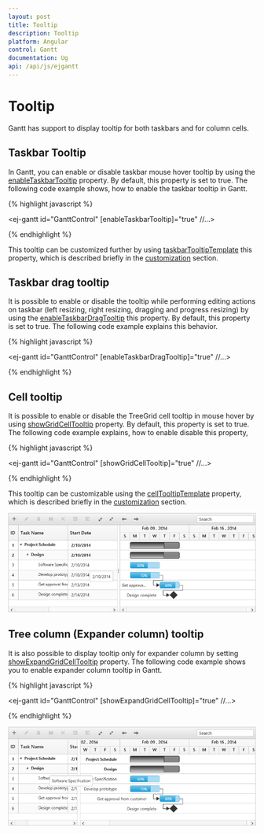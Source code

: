 ```yaml
---
layout: post
title: Tooltip
description: Tooltip
platform: Angular
control: Gantt
documentation: Ug
api: /api/js/ejgantt
---
```

# Tooltip

Gantt has support to display tooltip for both taskbars and for column cells.

## Taskbar Tooltip

In Gantt, you can enable or disable taskbar mouse hover tooltip by using the [enableTaskbarTooltip](/api/js/ejgantt#members:enabletaskbartooltip) property. By default, this property is set to true. The following code example shows, how to enable the taskbar tooltip in Gantt.

{% highlight javascript %}

<ej-gantt id="GanttControl" [enableTaskbarTooltip]="true"
    //...>
</ej-gantt>

{% endhighlight %}

This tooltip can be customized further by using [taskbarTooltipTemplate](/api/js/ejgantt#members:taskbartooltiptemplate) this property, which is described briefly in the [customization](/js/gantt/customizations) section.

## Taskbar drag tooltip

It is possible to enable or disable the tooltip while performing editing actions on taskbar (left resizing, right resizing, dragging and progress resizing) by using the [enableTaskbarDragTooltip](/api/js/ejgantt#members:enabletaskbardragtooltip)  this property. By default, this property is set to true. The following code example explains this behavior.

{% highlight javascript %}

<ej-gantt id="GanttControl" [enableTaskbarDragTooltip]="true"
    //...>
</ej-gantt>

{% endhighlight %}

## Cell tooltip

It is possible to enable or disable the TreeGrid cell tooltip in mouse hover by using [showGridCellTooltip](/api/js/ejgantt#members:showgridcelltooltip) property. By default, this property is set to true. The following code example explains, how to enable disable this property,

{% highlight javascript %}

<ej-gantt id="GanttControl" [showGridCellTooltip]="true"
    //...>
</ej-gantt>

{% endhighlight %}

This tooltip can be customizable using the [cellTooltipTemplate](/api/js/ejgantt#members:celltooltiptemplate) property, which is described briefly in the [customization](/js/gantt/customizations) section.

![](Tooltip_images/Tooltip_img1.png)

## Tree column (Expander column) tooltip 

It is also possible to display tooltip only for expander column by setting [showExpandGridCellTooltip](/api/js/ejgantt#members:showgridexpandcelltooltip) property. The following code example shows you to enable expander column tooltip in Gantt.

{% highlight javascript %}

<ej-gantt id="GanttControl" [showExpandGridCellTooltip]="true"
    //...>
</ej-gantt>

{% endhighlight %}

![](Tooltip_images/Tooltip_img2.png)

